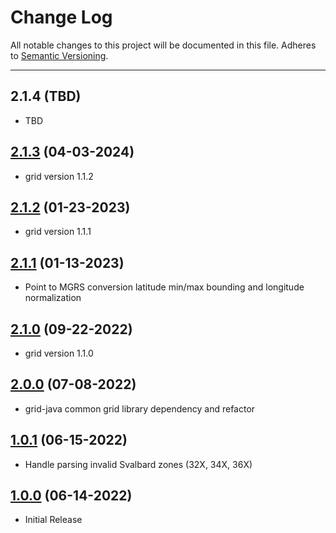 # Change Log
All notable changes to this project will be documented in this file.
Adheres to [Semantic Versioning](http://semver.org/).

---

## 2.1.4 (TBD)

* TBD

## [2.1.3](https://github.com/ngageoint/mgrs-java/releases/tag/2.1.3) (04-03-2024)

* grid version 1.1.2

## [2.1.2](https://github.com/ngageoint/mgrs-java/releases/tag/2.1.2) (01-23-2023)

* grid version 1.1.1

## [2.1.1](https://github.com/ngageoint/mgrs-java/releases/tag/2.1.1) (01-13-2023)

* Point to MGRS conversion latitude min/max bounding and longitude normalization

## [2.1.0](https://github.com/ngageoint/mgrs-java/releases/tag/2.1.0) (09-22-2022)

* grid version 1.1.0

## [2.0.0](https://github.com/ngageoint/mgrs-java/releases/tag/2.0.0) (07-08-2022)

* grid-java common grid library dependency and refactor

## [1.0.1](https://github.com/ngageoint/mgrs-java/releases/tag/1.0.1) (06-15-2022)

* Handle parsing invalid Svalbard zones (32X, 34X, 36X)

## [1.0.0](https://github.com/ngageoint/mgrs-java/releases/tag/1.0.0) (06-14-2022)

* Initial Release
